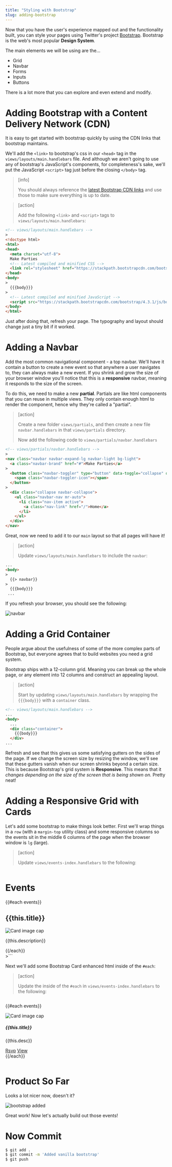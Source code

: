 ```yaml
---
title: "Styling with Bootstrap"
slug: adding-bootstrap
---
```


Now that you have the user's experience mapped out and the functionality built, you can style your pages using Twitter's project [Bootstrap](http://getbootstrap.com/). Bootstrap is the web's most popular **Design System**.

The main elements we will be using are the...

- Grid
- Navbar
- Forms
- Inputs
- Buttons

There is a lot more that you can explore and even extend and modify.

# Adding Bootstrap with a Content Delivery Network (CDN)

It is easy to get started with bootstrap quickly by using the CDN links that bootstrap maintains.

We'll add the `<link>` to bootstrap's css in our `<head>` tag in the `views/layouts/main.handlebars` file. And although we aren't going to use any of bootstrap's JavaScript's components, for completeness's sake, we'll put the JavaScript `<script>` tag just before the closing `</body>` tag.

> [info]
>
> You should always reference the [latest Bootstrap CDN links](https://www.bootstrapcdn.com/) and use those to make sure everything is up to date.

<!-- -->

> [action]
>
> Add the following `<link>` and `<script>` tags to `views/layouts/main.handlebars`:
>
```html
<!-- views/layouts/main.handlebars -->
>
<!doctype html>
<html>
<head>
  <meta charset="utf-8">
  Make Parties
  <!-- Latest compiled and minified CSS -->
  <link rel="stylesheet" href="https://stackpath.bootstrapcdn.com/bootstrap/4.3.1/css/bootstrap.min.css">
</head>
<body>
>
  {{{body}}}
>
  <!-- Latest compiled and minified JavaScript -->
  <script src="https://stackpath.bootstrapcdn.com/bootstrap/4.3.1/js/bootstrap.min.js"></script>
</body>
</html>
```

Just after doing that, refresh your page. The typography and layout should change just a tiny bit if it worked.

# Adding a Navbar

Add the most common navigational component - a top navbar. We'll have it contain a button to create a new event so that anywhere a user navigates to, they can always make a new event. If you shrink and grow the size of your browser window you'll notice that this is a **responsive** navbar, meaning it responds to the size of the screen.

To do this, we need to make a new **partial**. Partials are like html components that you can reuse in multiple views. They only contain enough html to render the component, hence why they're called a "partial".

> [action]
>
> Create a new folder `views/partials`, and then create a new file `navbar.handlebars` in that `views/partials` directory.
>
> Now add the following code to `views/partials/navbar.handlebars`

```html
<!-- views/partials/navbar.handlebars -->
>
<nav class="navbar navbar-expand-lg navbar-light bg-light">
  <a class="navbar-brand" href="#">Make Parties</a>
>
  <button class="navbar-toggler" type="button" data-toggle="collapse" data-target="#navbarSupportedContent" aria-controls="navbarSupportedContent" aria-expanded="false" aria-label="Toggle navigation">
    <span class="navbar-toggler-icon"></span>
  </button>
>
  <div class="collapse navbar-collapse">
    <ul class="navbar-nav mr-auto">
      <li class="nav-item active">
        <a class="nav-link" href="/">Home</a>
      </li>
    </ul>
  </div>
</nav>
```

Great, now we need to add it to our `main` layout so that all pages will have it!

> [action]
>
> Update `views/layouts/main.handlebars` to include the `navbar`:
>
```html
...
<body>
>
  {{> navbar}}
>
  {{{body}}}
 ...
```

If you refresh your browser, you should see the following:

![navbar](assets/navbar.png)

# Adding a Grid Container

People argue about the usefulness of some of the more complex parts of Bootstrap, but everyone agrees that to build websites you need a grid system.

Bootstrap ships with a 12-column grid. Meaning you can break up the whole page, or any element into 12 columns and construct an appealing layout.

> [action]
>
> Start by updating `views/layouts/main.handlebars` by wrapping the `{{{body}}}` with a `container` class.

```html
<!-- views/layouts/main.handlebars -->
...
<body>
  ...
  <div class="container">
    {{{body}}}
  </div>
...
```

Refresh and see that this gives us some satisfying gutters on the sides of the page. If we change the screen size by resizing the window, we'll see that these gutters vanish when our screen shrinks beyond a certain size. This is because Bootstrap's grid system is **Responsive**. This means that it _changes depending on the size of the screen that is being shown on._ Pretty neat!

# Adding a Responsive Grid with Cards

Let's add some bootstrap to make things look better. First we'll wrap things in a `row` (with a `margin-top` utility class) and some responsive columns so the events sit in the middle 6 columns of the page when the browser window is `lg` (large).

> [action]
>
> Update `views/events-index.handlebars` to the following:

>```html
  <!-- events-index -->
  <div class="row mt-4">
      <div class="col-lg-6 offset-lg-3">
          <h1>Events</h1>
          {{#each events}}
              <h2>{{this.title}}</h2>
              <img class="img-fluid" src="{{this.imgUrl}}" alt="Card image cap">
              <p>{{this.description}}</p>
          {{/each}}
      </div>
  </div>
>```

Next we'll add some Bootstrap Card enhanced html inside of the `#each`:

> [action]
>
> Update the inside of the `#each` in `views/events-index.handlebars` to the following:

> ```html
  {{#each events}}
    <div class="card mt-3">
      <img class="card-img-top" src="{{this.imgUrl}}" alt="Card image cap">
      <div class="card-body">
        <h5 class="card-title">{{this.title}}</h5>
        <p class="card-text">{{this.desc}}</p>
        <div class="text-right">
          <a href="#" class="btn btn-info">Rsvp</a>
          <a href="#" class="btn btn-primary">View</a>
        </div>
      </div>
    </div>
  {{/each}}
>```

# Product So Far

Looks a lot nicer now, doesn't it?

![bootstrap added](assets/bootstrap-added.png)

Great work! Now let's actually build out those events!

# Now Commit

```bash
$ git add .
$ git commit -m 'Added vanilla bootstrap'
$ git push
```
